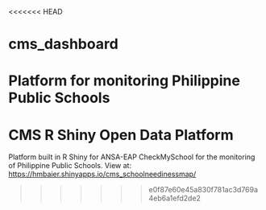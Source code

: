 <<<<<<< HEAD
# cms_dashboard
Platform for monitoring Philippine Public Schools
=======
# CMS R Shiny Open Data Platform
Platform built in R Shiny for ANSA-EAP CheckMySchool for the monitoring of Philippine Public Schools. View at:  https://hmbaier.shinyapps.io/cms_schoolneedinessmap/ 
>>>>>>> e0f87e60e45a830f781ac3d769a4eb6a1efd2de2

